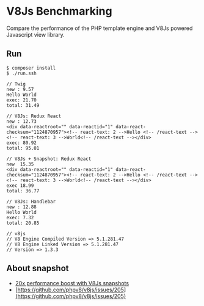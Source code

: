 # V8Js Benchmarking

Compare the performance of the PHP template engine and V8Js powered Javascript view library.

## Run

```
$ composer install
$ ./run.ssh

// Twig
new : 9.57
Hello World
exec: 21.70
total: 31.49

// V8Js: Redux React
new : 12.73
<div data-reactroot="" data-reactid="1" data-react-checksum="1124870957"><!-- react-text: 2 -->Hello <!-- /react-text --><!-- react-text: 3 -->World<!-- /react-text --></div>
exec: 80.92
total: 95.01

// V8Js + Snapshot: Redux React
new  15.35
<div data-reactroot="" data-reactid="1" data-react-checksum="1124870957"><!-- react-text: 2 -->Hello <!-- /react-text --><!-- react-text: 3 -->World<!-- /react-text --></div>
exec 18.99
total: 36.77

// V8Js: Handlebar
new : 12.88
Hello World
exec: 7.32
total: 20.85

// v8js
// V8 Engine Compiled Version => 5.1.281.47
// V8 Engine Linked Version => 5.1.281.47
// Version => 1.3.3
```

## About snapshot

 * [20x performance boost with V8Js snapshots](http://stesie.github.io/2016/02/snapshot-performance)
 * [https://github.com/phpv8/v8js/issues/205](https://github.com/phpv8/v8js/issues/205)
